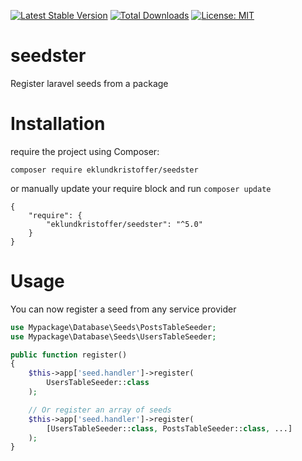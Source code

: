 [![Latest Stable Version](https://poser.pugx.org/eklundkristoffer/seedster/v/stable.svg)](https://packagist.org/packages/eklundkristoffer/seedster)
[![Total Downloads](https://poser.pugx.org/eklundkristoffer/seedster/d/total.svg)](https://packagist.org/packages/eklundkristoffer/seedster)
[![License: MIT](https://img.shields.io/badge/License-MIT-yellow.svg)](https://opensource.org/licenses/MIT)

# seedster
Register laravel seeds from a package

# Installation
require the project using Composer:
```
composer require eklundkristoffer/seedster
```
or manually update your require block and run `composer update`
```
{
    "require": {
        "eklundkristoffer/seedster": "^5.0"
    }
}
```

# Usage
You can now register a seed from any service provider
```php
use Mypackage\Database\Seeds\PostsTableSeeder;
use Mypackage\Database\Seeds\UsersTableSeeder;

public function register()
{
    $this->app['seed.handler']->register(
        UsersTableSeeder::class
    );

    // Or register an array of seeds
    $this->app['seed.handler']->register(
        [UsersTableSeeder::class, PostsTableSeeder::class, ...]
    );
}
```
